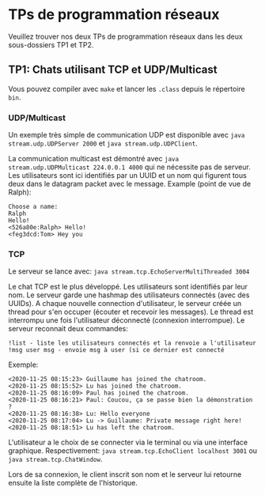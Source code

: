 # TPs de programmation réseaux

Veuillez trouver nos deux TPs de programmation réseaux dans les deux
sous-dossiers TP1 et TP2.

## TP1: Chats utilisant TCP et UDP/Multicast

Vous pouvez compiler avec `make` et lancer les `.class` depuis le répertoire
`bin`.

### UDP/Multicast

Un exemple très simple de communication UDP est disponible avec `java
stream.udp.UDPServer 2000` et `java stream.udp.UDPClient`.

La communication multicast est démontré avec `java stream.udp.UDPMulticast
224.0.0.1 4000` qui ne nécessite pas de serveur. Les utilisateurs sont ici
identifiés par un UUID et un nom qui figurent tous deux dans le datagram
packet avec le message. Example (point de vue de Ralph):

```
Choose a name:
Ralph
Hello!
<526a80e:Ralph> Hello!
<feg3dcd:Tom> Hey you
```

### TCP

Le serveur se lance avec: `java stream.tcp.EchoServerMultiThreaded 3004`

Le chat TCP est le plus développé. Les utilisateurs sont identifiés par leur
nom. Le serveur garde une hashmap des utilisateurs connectés (avec des UUIDs).
A chaque nouvelle connection d'utilisateur, le serveur créée un thread pour
s'en occuper (écouter et recevoir les messages). Le thread est interrompu une
fois l'utilisateur déconnecté (connexion interrompue). Le serveur reconnait deux
commandes:

```
!list - liste les utilisateurs connectés et la renvoie a l'utilisateur
!msg user msg - envoie msg à user (si ce dernier est connecté
```

Exemple:

```
<2020-11-25 08:15:23> Guillaume has joined the chatroom.
<2020-11-25 08:15:52> Lu has joined the chatroom.
<2020-11-25 08:16:09> Paul has joined the chatroom.
<2020-11-25 08:16:21> Paul: Coucou, ça se passe bien la démonstration ?
<2020-11-25 08:16:38> Lu: Hello everyone
<2020-11-25 08:17:04> Lu -> Guillaume: Private message right here!
<2020-11-25 08:18:51> Lu has left the chatroom.
```

L'utilisateur a le choix de se connecter via le terminal ou via une interface
graphique. Respectivement: `java stream.tcp.EchoClient localhost 3001` ou
`java stream.tcp.ChatWindow`.

Lors de sa connexion, le client inscrit son nom et le serveur lui retourne
ensuite la liste complète de l'historique.

